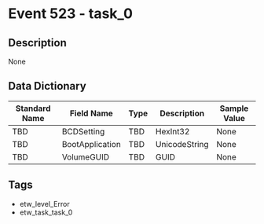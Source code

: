 # Event 523 - task_0

## Description
None

## Data Dictionary
|Standard Name|Field Name|Type|Description|Sample Value|
|---|---|---|---|---|
|TBD|BCDSetting|TBD|HexInt32|None|None|
|TBD|BootApplication|TBD|UnicodeString|None|None|
|TBD|VolumeGUID|TBD|GUID|None|None|

## Tags
* etw_level_Error
* etw_task_task_0